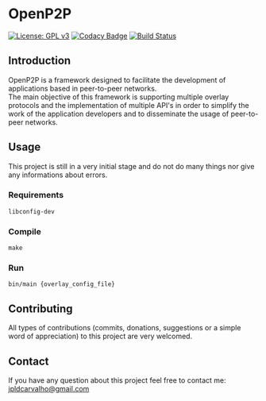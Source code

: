 # OpenP2P 
[![License: GPL v3](https://img.shields.io/badge/License-GPLv3-blue.svg)](https://www.gnu.org/licenses/gpl-3.0)
[![Codacy Badge](https://api.codacy.com/project/badge/Grade/bcf2d88e010b40cf9524b764ef11212c)](https://www.codacy.com/app/OpenP2P/openp2p?utm_source=github.com&amp;utm_medium=referral&amp;utm_content=jpldcarvalho/openp2p&amp;utm_campaign=Badge_Grade)
[![Build Status](https://travis-ci.org/jpldcarvalho/openp2p.svg?branch=master)](https://travis-ci.org/jpldcarvalho/openp2p-core)

## Introduction
OpenP2P is a framework designed to facilitate the development of applications based in peer-to-peer networks.  
The main objective of this framework is supporting multiple overlay protocols and the implementation of multiple API's in order to simplify the work of the application developers and to disseminate the usage of peer-to-peer networks.

## Usage
This project is still in a very initial stage and do not do many things nor give any informations about errors.

### Requirements
```
libconfig-dev
```

### Compile
```
make
```

### Run
```
bin/main {overlay_config_file}
```

## Contributing
All types of contributions (commits, donations, suggestions or a simple word of appreciation) to this project are very welcomed.

## Contact
If you have any question about this project feel free to contact me:  
jpldcarvalho@gmail.com

